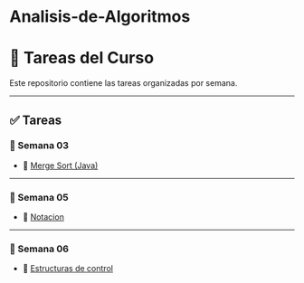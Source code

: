 # Analisis-de-Algoritmos

# 📝 Tareas del Curso

Este repositorio contiene las tareas organizadas por semana.

---

## ✅ Tareas 

### 📁 Semana 03
- 📄 [Merge Sort (Java)](semana%2003/mergeSort.java)

---

### 📁 Semana 05
- 📄 [Notacion](semana%2005/AnalisisAlgoritmosT1.docx)

---

### 📁 Semana 06
- 📄 [Estructuras de control](semana%2006/AnalisisAlgoritmosT2.docx)

